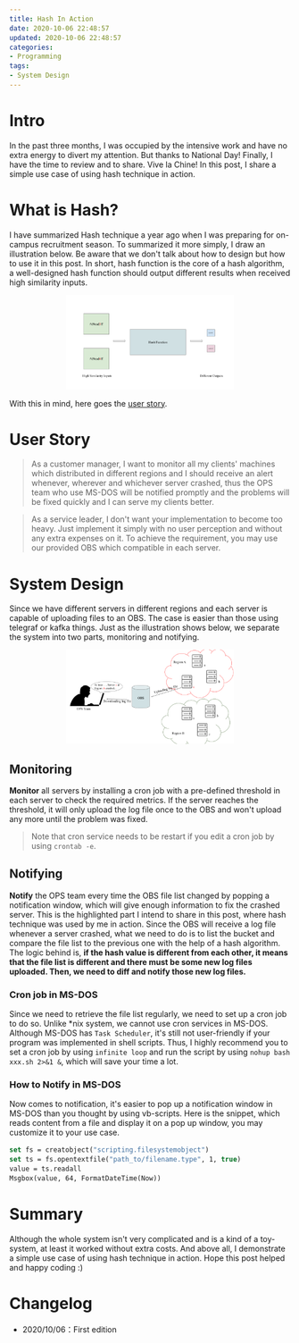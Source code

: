 ```yaml
---
title: Hash In Action
date: 2020-10-06 22:48:57
updated: 2020-10-06 22:48:57
categories:
- Programming
tags:
- System Design
---
```

# Intro
In the past three months, I was occupied by the intensive work and have no extra energy to divert my attention. But thanks to National Day! Finally, I have the time to review and to share. Vive la Chine! In this post, I share a simple use case of using hash technique in action.

<!-- more -->
# What is Hash?
I have summarized Hash technique a year ago when I was preparing for on-campus recruitment season. To summarized it more simply, I draw an illustration below. Be aware that we don't talk about how to design but how to use it in this post. In short, hash function is the core of a hash algorithm, a well-designed hash function should output different results when received high similarity inputs.

<div style="width: 300px; margin: auto">

![What is Hash?](https://raw.githubusercontent.com/zhongqin0820/zhongqin0820.github.io/source-articles/source/images/programming/what-is-hash.png)
</div>

With this in mind, here goes the [user story](#User-Story).

# User Story
> As a customer manager, I want to monitor all my clients' machines which distributed in different regions and I should receive an alert whenever, wherever and whichever server crashed, thus the OPS team who use MS-DOS will be notified promptly and the problems will be fixed quickly and I can serve my clients better.

> As a service leader, I don't want your implementation to become too heavy. Just implement it simply with no user perception and without any extra expenses on it. To achieve the requirement, you may use our provided OBS which compatible in each server.

# System Design
Since we have different servers in different regions and each server is capable of uploading files to an OBS. The case is easier than those using telegraf or kafka things. Just as the illustration shows below, we separate the system into two parts, monitoring and notifying.

<div style="width: 300px; margin: auto">

![System Design](https://raw.githubusercontent.com/zhongqin0820/zhongqin0820.github.io/source-articles/source/images/programming/hash-simple-use-case-system-design.png)
</div>

## Monitoring
**Monitor** all servers by installing a cron job with a pre-defined threshold in each server to check the required metrics. If the server reaches the threshold, it will only upload the log file once to the OBS and won't upload any more until the problem was fixed.

> Note that cron service needs to be restart if you edit a cron job by using `crontab -e`.

## Notifying
**Notify** the OPS team every time the OBS file list changed by popping a notification window, which will give enough information to fix the crashed server. This is the highlighted part I intend to share in this post, where hash technique was used by me in action. Since the OBS will receive a log file whenever a server crashed, what we need to do is to list the bucket and compare the file list to the previous one with the help of a hash algorithm. The logic behind is, **if the hash value is different from each other, it means that the file list is different and there must be some new log files uploaded. Then, we need to diff and notify those new log files.**

### Cron job in MS-DOS
Since we need to retrieve the file list regularly, we need to set up a cron job to do so. Unlike *nix system, we cannot use cron services in MS-DOS. Although MS-DOS has `Task Scheduler`, it's still not user-friendly if your program was implemented in shell scripts. Thus, I highly recommend you to set a cron job by using `infinite loop` and run the script by using `nohup bash xxx.sh 2>&1 &`, which will save your time a lot.

### How to Notify in MS-DOS
Now comes to notification, it's easier to pop up a notification window in MS-DOS than you thought by using vb-scripts. Here is the snippet, which reads content from a file and display it on a pop up window, you may customize it to your use case.

```vb
set fs = creatobject("scripting.filesystemobject")
set ts = fs.opentextfile("path_to/filename.type", 1, true)
value = ts.readall
Msgbox(value, 64, FormatDateTime(Now))
```

# Summary
Although the whole system isn't very complicated and is a kind of a toy-system, at least it worked without extra costs. And above all, I demonstrate a simple use case of using hash technique in action. Hope this post helped and happy coding :)

# Changelog
- 2020/10/06：First edition
